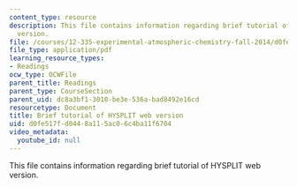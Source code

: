 ```yaml
---
content_type: resource
description: This file contains information regarding brief tutorial of HYSPLIT web
  version.
file: /courses/12-335-experimental-atmospheric-chemistry-fall-2014/d0fe517fd0448a115ac06c4ba11f6704_MIT12_335F14_HYSPLIT.pdf
file_type: application/pdf
learning_resource_types:
- Readings
ocw_type: OCWFile
parent_title: Readings
parent_type: CourseSection
parent_uid: dc8a3bf1-3010-be3e-536a-bad8492e16cd
resourcetype: Document
title: Brief tutorial of HYSPLIT web version
uid: d0fe517f-d044-8a11-5ac0-6c4ba11f6704
video_metadata:
  youtube_id: null
---
```

This file contains information regarding brief tutorial of HYSPLIT web version.

